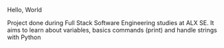 Hello, World


Project done during Full Stack Software Engineering studies at ALX SE. It aims to learn about variables, basics commands (print) and handle strings with Python

